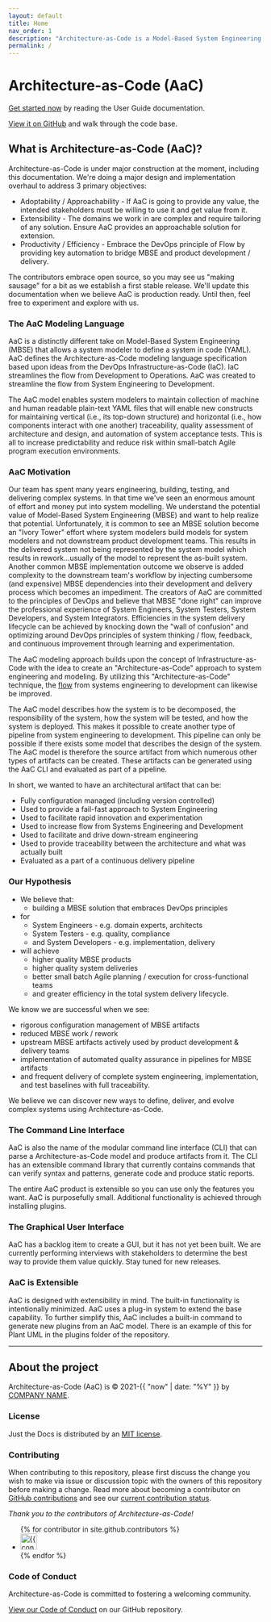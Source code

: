 ```yaml
---
layout: default
title: Home
nav_order: 1
description: "Architecture-as-Code is a Model-Based System Engineering approach that enabled DevOps practices for system specification."
permalink: /
---
```


# Architecture-as-Code (AaC)

[Get started now](user_guide/index) by reading the User Guide documentation.

[View it on GitHub](https://github.com/jondavid-black/AaC) and walk through the code base.

## What is Architecture-as-Code (AaC)?

Architecture-as-Code is under major construction at the moment, including this documentation.  We're doing a major design and implementation overhaul
to address 3 primary objectives:
- Adoptability / Approachability - If AaC is going to provide any value, the intended stakeholders must be willing to use it and get value from it.
- Extensibility - The domains we work in are complex and require tailoring of any solution.  Ensure AaC provides an approachable solution for extension.
- Productivity / Efficiency - Embrace the DevOps principle of Flow by providing key automation to bridge MBSE and product development / delivery.

The contributors embrace open source, so you may see us "making sausage" for a bit as we establish a first stable release.  We'll update this
documentation when we believe AaC is production ready.  Until then, feel free to experiment and explore with us.

### The AaC Modeling Language

AaC is a distinctly different take on Model-Based System Engineering (MBSE) that allows a
system modeler to define a system in code (YAML).  AaC defines the Architecture-as-Code
modeling language specification based upon ideas from the DevOps Infrastructure-as-Code (IaC).
IaC streamlines the flow from Development to Operations. AaC was created to streamline the flow from
System Engineering to Development.

The AaC model enables system modelers to maintain collection of machine and human readable plain-text YAML files that will enable new
constructs for maintaining vertical (i.e., its top-down structure) and horizontal (i.e., how components interact
with one another) traceability, quality assessment of architecture and design, and automation of system acceptance
tests. This is all to increase predictability and reduce risk within small-batch Agile program execution
environments.

### AaC Motivation

Our team has spent many years engineering, building, testing, and delivering complex systems. In
that time we've seen an enormous amount of effort and money put into system modelling. We understand the potential
value of Model-Based System Engineering (MBSE) and want to help realize that potential.  Unfortunately,
it is common to see an MBSE solution become an "Ivory Tower" effort where system modelers
build models for system modelers and not downstream product development teams.  This results in the delivered system
not being represented by the system model which results in rework...usually of the model to represent the as-built system.
Another common MBSE implementation outcome we observe is added complexity to the downstream team's workflow by
injecting cumbersome (and expensive) MBSE dependencies into their development and delivery process which becomes an impediment. The
creators of AaC are committed to the principles of DevOps and believe that MBSE "done right" can improve
the professional experience of System Engineers, System Testers, System Developers, and System Integrators.
Efficiencies in the system delivery lifecycle can be achieved by knocking down the "wall of confusion" and optimizing
around DevOps principles of system thinking / flow, feedback, and continuous improvement through learning and experimentation.

The AaC modeling approach builds upon the concept of Infrastructure-as-Code with the idea to create an
"Architecture-as-Code" approach to system engineering and modeling. By utilizing this "Architecture-as-Code"
technique, the <a href="https://itrevolution.com/the-three-ways-principles-underpinning-devops/">flow</a>
from systems engineering to development can likewise be improved.

The AaC model describes how the system is to be decomposed, the responsibility of the system, how the system will
be tested, and how the system is deployed. This makes it possible to create another type of pipeline from system
engineering to development. This pipeline can only be possible if there exists some model that describes the
design of the system. The AaC model is therefore the source artifact from which numerous other
types of artifacts can be created. These artifacts can be generated using the AaC CLI and evaluated as
part of a pipeline.

In short, we wanted to have an architectural artifact that can be:
- Fully configuration managed (including version controlled)
- Used to provide a fail-fast approach to System Engineering
- Used to facilitate rapid innovation and experimentation
- Used to increase flow from Systems Engineering and Development
- Used to facilitate and drive down-stream engineering
- Used to provide traceability between the architecture and what was actually built
- Evaluated as a part of a continuous delivery pipeline

### Our Hypothesis

- We believe that:
    - building a MBSE solution that embraces DevOps principles
 - for
    - System Engineers - e.g. domain experts, architects
    - System Testers - e.g. quality, compliance
    - and System Developers - e.g. implementation, delivery
 - will achieve
    - higher quality MBSE products
    - higher quality system deliveries
    - better small batch Agile planning / execution for cross-functional teams
    - and greater efficiency in the total system delivery lifecycle.

We know we are successful when we see:
  - rigorous configuration management of MBSE artifacts
  - reduced MBSE work / rework
  - upstream MBSE artifacts actively used by product development & delivery teams
  - implementation of automated quality assurance in pipelines for MBSE artifacts
  - and frequent delivery of complete system engineering, implementation, and test baselines with full traceability.

We believe we can discover new ways to define, deliver, and evolve complex systems using Architecture-as-Code.

### The Command Line Interface

AaC is also the name of the modular command line interface (CLI) that can parse a Architecture-as-Code model
and produce artifacts from it. The CLI has an extensible command library that currently contains commands that
can verify syntax and patterns, generate code and produce static reports.

The entire AaC product is extensible so you can use only the features you want.  AaC is purposefully small.
Additional functionality is achieved through installing plugins.

### The Graphical User Interface

AaC has a backlog item to create a GUI, but it has not yet been built.  We are currently performing interviews
with stakeholders to determine the best way to provide them value quickly.  Stay tuned for new releases.

### AaC is Extensible

AaC is designed with extensibility in mind.  The built-in functionality is intentionally minimized.
AaC uses a plug-in system to extend the base capability.  To further simplify this, AaC includes a
built-in command to generate new plugins from an AaC model.  There is an example of this for
Plant UML in the plugins folder of the repository.

---

## About the project

Architecture-as-Code (AaC) is &copy; 2021-{{ "now" | date: "%Y" }} by [COMPANY NAME](http://devopsfordefense.org).

### License

Just the Docs is distributed by an [MIT license](https://github.com/jondavid-black/AaC/blob/main/LICENESE).

### Contributing

When contributing to this repository, please first discuss the change you wish to make via issue or discussion topic with the owners of this repository before making a change. Read more about becoming a contributor on [GitHub contributions](https://github.com/pmarsceill/just-the-docs#contributing) and see our [current contribution status](https://github.com/jondavid-black/AaC#note-to-contributors).

*Thank you to the contributors of Architecture-as-Code!*

<ul class="list-style-none">
{% for contributor in site.github.contributors %}
  <li class="d-inline-block mr-1">
     <a href="{{ contributor.html_url }}"><img src="{{ contributor.avatar_url }}" width="32" height="32" alt="{{ contributor.login }}"/></a>
  </li>
{% endfor %}
</ul>

### Code of Conduct

Architecture-as-Code is committed to fostering a welcoming community.

[View our Code of Conduct](https://github.com/jondavid-black/AaC/blob/main/CODE_OF_CONDUCT.md) on our GitHub repository.
